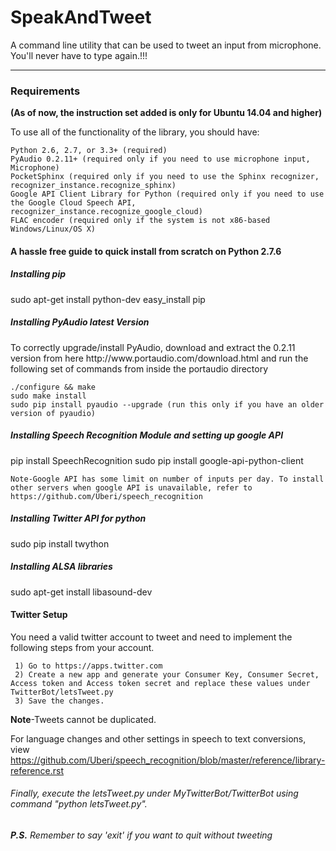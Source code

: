 <h1>SpeakAndTweet</h1>
A command line utility that can be used to tweet an input from microphone. You'll never have to type again.!!!
<hr>

<h3>Requirements</h3><p><b>(As of now, the instruction set added is only for Ubuntu 14.04 and higher)</b></p>
To use all of the functionality of the library, you should have:
    
    Python 2.6, 2.7, or 3.3+ (required)
    PyAudio 0.2.11+ (required only if you need to use microphone input, Microphone)
    PocketSphinx (required only if you need to use the Sphinx recognizer, recognizer_instance.recognize_sphinx)
    Google API Client Library for Python (required only if you need to use the Google Cloud Speech API, recognizer_instance.recognize_google_cloud)
    FLAC encoder (required only if the system is not x86-based Windows/Linux/OS X)


<h4>A hassle free guide to quick install from scratch on Python 2.7.6</h4>
    
   <h5>Installing pip</h5>
    sudo apt-get install python-dev
    easy_install pip
    
   <h5>Installing PyAudio latest Version</h5>
    To correctly upgrade/install PyAudio, download and extract the 0.2.11 version from here http://www.portaudio.com/download.html
    and run the following set of commands from inside the portaudio directory

    ./configure && make
    sudo make install
    sudo pip install pyaudio --upgrade (run this only if you have an older version of pyaudio)
    
   <h5>Installing Speech Recognition Module and setting up google API</h5>
    pip install SpeechRecognition
    sudo pip install google-api-python-client
    
    Note-Google API has some limit on number of inputs per day. To install other servers when google API is unavailable, refer to https://github.com/Uberi/speech_recognition
    
   <h5>Installing Twitter API for python</h5>
    sudo pip install twython
    
   <h5>Installing ALSA libraries</h5>
    sudo apt-get install libasound-dev
    
    
    
<h4>Twitter Setup</h4>
     You need a valid twitter account to tweet and need to implement the following steps from your account.
     
     1) Go to https://apps.twitter.com
     2) Create a new app and generate your Consumer Key, Consumer Secret, Access token and Access token secret and replace these values under TwitterBot/letsTweet.py
     3) Save the changes.

<b>Note</b>-Tweets cannot be duplicated.

For language changes and other settings in speech to text conversions, view https://github.com/Uberi/speech_recognition/blob/master/reference/library-reference.rst
<br>
<h6>Finally, execute the letsTweet.py under MyTwitterBot/TwitterBot using command "python letsTweet.py".</h6>
<b><i>P.S.</b> Remember to say 'exit' if you want to quit without tweeting</i>
     
